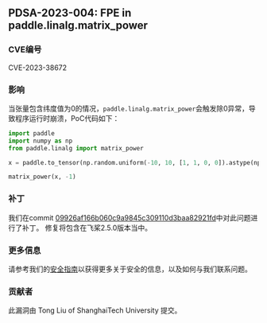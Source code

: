 ## PDSA-2023-004: FPE in paddle.linalg.matrix_power

### CVE编号

CVE-2023-38672

### 影响

当张量包含纬度值为0的情况，`paddle.linalg.matrix_power`会触发除0异常，导致程序运行时崩溃，PoC代码如下：

```python
import paddle
import numpy as np
from paddle.linalg import matrix_power

x = paddle.to_tensor(np.random.uniform(-10, 10, [1, 1, 0, 0]).astype(np.float32))

matrix_power(x, -1)
```

### 补丁

我们在commit [09926af166b060c9a9845c309110d3baa82921fd](https://github.com/PaddlePaddle/Paddle/commit/09926af166b060c9a9845c309110d3baa82921fd)中对此问题进行了补丁。
修复将包含在飞桨2.5.0版本当中。

### 更多信息

请参考我们的[安全指南](../../SECURITY_cn.md)以获得更多关于安全的信息，以及如何与我们联系问题。

### 贡献者

此漏洞由 Tong Liu of ShanghaiTech University 提交。
